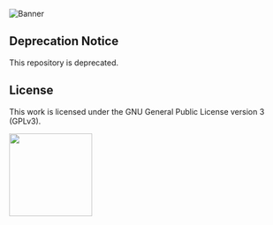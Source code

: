 ![Banner](https://s-christy.com/status-banner-service/deprecated/banner-slim.svg)

## Deprecation Notice

This repository is deprecated.

## License

This work is licensed under the GNU General Public License version 3 (GPLv3).

[<img src="https://s-christy.com/status-banner-service/GPLv3_Logo.svg" width="150" />](https://www.gnu.org/licenses/gpl-3.0.en.html)
